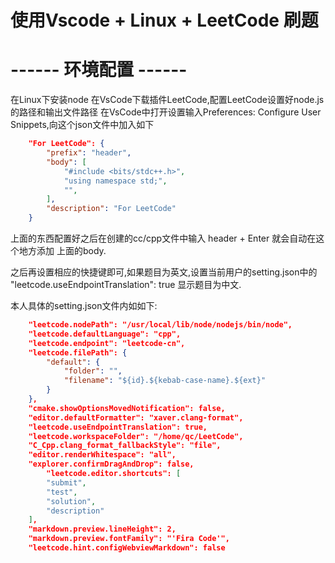 # 使用Vscode + Linux + LeetCode 刷题

#  ------ 环境配置 ------
  在Linux下安装node
  在VsCode下载插件LeetCode,配置LeetCode设置好node.js的路径和输出文件路径
  在VsCode中打开设置输入Preferences: Configure User Snippets,向这个json文件中加入如下
```json
    "For LeetCode": {
        "prefix": "header",
        "body": [
			"#include <bits/stdc++.h>",
			"using namespace std;",
            "",
        ],
        "description": "For LeetCode"
    }
```
  上面的东西配置好之后在创建的cc/cpp文件中输入 header + Enter 就会自动在这个地方添加 上面的body.
  
  之后再设置相应的快捷键即可,如果题目为英文,设置当前用户的setting.json中的  "leetcode.useEndpointTranslation": true 显示题目为中文.
  
  本人具体的setting.json文件内如如下:
```json
    "leetcode.nodePath": "/usr/local/lib/node/nodejs/bin/node",
    "leetcode.defaultLanguage": "cpp",
    "leetcode.endpoint": "leetcode-cn",
    "leetcode.filePath": {
        "default": {
            "folder": "",
            "filename": "${id}.${kebab-case-name}.${ext}"
        }
    },
    "cmake.showOptionsMovedNotification": false,
    "editor.defaultFormatter": "xaver.clang-format",
    "leetcode.useEndpointTranslation": true,
    "leetcode.workspaceFolder": "/home/qc/LeetCode",
    "C_Cpp.clang_format_fallbackStyle": "file",
    "editor.renderWhitespace": "all",
    "explorer.confirmDragAndDrop": false,
        "leetcode.editor.shortcuts": [
        "submit",
        "test",
        "solution",
        "description"
    ],
    "markdown.preview.lineHeight": 2,
    "markdown.preview.fontFamily": "'Fira Code'",
    "leetcode.hint.configWebviewMarkdown": false
```



